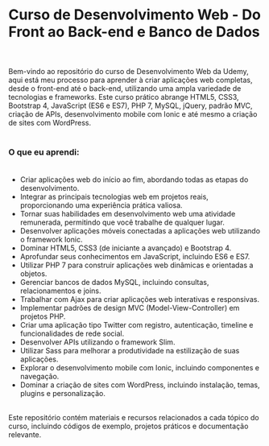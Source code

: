 # Curso de Desenvolvimento Web - Do Front ao Back-end e Banco de Dados <br> <br>

<div>
  Bem-vindo ao repositório do curso de Desenvolvimento Web da Udemy, aqui está meu processo para aprender à criar aplicações web completas, desde o front-end até o back-end, utilizando uma ampla variedade de tecnologias e frameworks. Este curso prático abrange HTML5, CSS3, Bootstrap 4, JavaScript (ES6 e ES7), PHP 7, MySQL, jQuery, padrão MVC, criação de APIs, desenvolvimento mobile com Ionic e até mesmo a criação de sites com WordPress.
</div> <br>

### O que eu aprendi: <br> <br>
<div>
  <ul>
    <li>Criar aplicações web do início ao fim, abordando todas as etapas do desenvolvimento. <br></li>
    <li>Integrar as principais tecnologias web em projetos reais, proporcionando uma experiência prática valiosa. <br></li>
    <li>Tornar suas habilidades em desenvolvimento web uma atividade remunerada, permitindo que você trabalhe de qualquer lugar. <br></li>
    <li>Desenvolver aplicações móveis conectadas a aplicações web utilizando o framework Ionic. <br></li>
    <li>Dominar HTML5, CSS3 (de iniciante a avançado) e Bootstrap 4. <br></li>
    <li>Aprofundar seus conhecimentos em JavaScript, incluindo ES6 e ES7. <br></li>
    <li>Utilizar PHP 7 para construir aplicações web dinâmicas e orientadas a objetos. <br></li>
    <li>Gerenciar bancos de dados MySQL, incluindo consultas, relacionamentos e joins. <br></li>
    <li>Trabalhar com Ajax para criar aplicações web interativas e responsivas. <br></li>
    <li>Implementar padrões de design MVC (Model-View-Controller) em projetos PHP. <br></li>
    <li>Criar uma aplicação tipo Twitter com registro, autenticação, timeline e funcionalidades de rede social. <br></li>
    <li>Desenvolver APIs utilizando o framework Slim. <br></li>
    <li>Utilizar Sass para melhorar a produtividade na estilização de suas aplicações. <br></li>
    <li>Explorar o desenvolvimento mobile com Ionic, incluindo componentes e navegação. <br></li>
    <li>Dominar a criação de sites com WordPress, incluindo instalação, temas, plugins e personalização. <br> <br></li>
  </ul>
  Este repositório contém materiais e recursos relacionados a cada tópico do curso, incluindo códigos de exemplo, projetos práticos e documentação relevante. <br>
</div>
